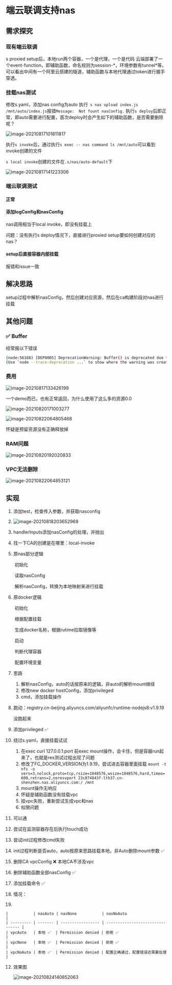 # 端云联调支持nas

## 需求探究

### 现有端云联调

s proxied setup后，本地run两个容器，一个是代理，一个是代码
云端部署了一个event-function，即辅助函数，命名规则为session-\*，环境参数有tunnel\*等，可以看出中间有一个阿里云搭建的隧道，辅助函数与本地代理通过token进行握手穿透。

### 挂载nas测试

修改s.yaml，添加nas config为auto
执行` s nas upload index.js /mnt/auto/index.js`报错`Message:  Not fount nasConfig.`
执行`s deploy`后即正常，即auto需要进行配置，首次deploy时会产生如下的辅助函数，是否需要删除呢？

![image-20210817101811817](https://tva1.sinaimg.cn/large/008i3skNgy1gtjkiz9g18j607204n0sm02.jpg)

执行`s invoke`后，通过执行`s exec -- nas command ls /mnt/auto`可以看到invoke创建的文件

`s local invoke`创建的文件在`.s/nas/auto-default`下

![image-20210817141223306](https://tva1.sinaimg.cn/large/008i3skNgy1gtjram47oyj609n02g74702.jpg)

### 端云联调测试

#### 正常

#### 添加logConfig和nasConfig

nas调用相当于local invoke，即没有挂载上

问题：没有执行s deploy情况下，直接进行proxied setup要如何创建对应的nas？

#### setup后直接容器内部挂载

报错和issue一致

## 解决思路

setup过程中解析nasConfig，然后创建对应资源，然后在ca构建阶段对nas进行挂载

## 其他问题

### ✅ Buffer

经常报以下错误

```bash
(node:56168) [DEP0005] DeprecationWarning: Buffer() is deprecated due to security and usability issues. Please use the Buffer.alloc(), Buffer.allocUnsafe(), or Buffer.from() methods instead.
(Use `node --trace-deprecation ...` to show where the warning was created)
```

### 费用

![image-20210817133426199](https://tva1.sinaimg.cn/large/008i3skNgy1gtjq75j3zuj60ji04fwej02.jpg)

一个demo而已，也有正常返回，为什么使用了这么多的资源0.0

![image-20210820171003277](https://tva1.sinaimg.cn/large/008i3skNgy1gtndafrbyoj60lj05emxf02.jpg)

![image-20210822064805468](https://tva1.sinaimg.cn/large/008i3skNgy1gtp6jwot81j607401pq2q02.jpg)

怀疑是预留资源没有正确释放掉

### RAM问题

![image-20210820192020833](https://tva1.sinaimg.cn/large/008i3skNgy1gtnh1yub4bj60ty0k6jug02.jpg)

### VPC无法删除

![image-20210822064853121](https://tva1.sinaimg.cn/large/008i3skNgy1gtp6kovfkoj612f08p3z202.jpg)

## 实现

1. 添加test，检查传入参数，并获取nasconfig

2. ![image-20210818203652969](https://tva1.sinaimg.cn/large/008i3skNgy1gtl810zbk3j60d700sglh02.jpg)

3. handlerInputs添加nasConfig的处理，并抛出

4. 找一下CA的创建是在哪里：local-invoke

5. 原nas部分逻辑

   ​	初始化

   ​		读取nasConfig

   ​			解析nasConfig，转换为本地映射来进行挂载

6. 原docker逻辑

   ​	初始化

   ​		根据配置挂载

   ​		生成docker名称，根据rutime拉取镜像等

   ​	启动

   ​		判断代理容器

   ​		配置环境变量

7. 思路

   1. 解析nasConfig，auto的话按原来的逻辑，非auto的解析mount继续
   2. 修改new docker hostConfig，添加privileged
   3. cmd，添加挂载操作

8. 跑动：registry.cn-beijing.aliyuncs.com/aliyunfc/runtime-nodejs8:v1.9.19

   没跑起来



1. 添加privileged ✅

2. 绕过s.yaml，直接挂载试试
   1. 在exec curl 127.0.0.1:port 前exec mount操作，会卡住，但是容器run起来了，也就是res测试过程出现了问题
   2. 修改了FC_DOCKER_VERSION为1.9.19，尝试进去容器里面挂载
      `mount -t nfs -o vers=3,nolock,proto=tcp,rsize=1048576,wsize=1048576,hard,timeo=600,retrans=2,noresvport 23c874843f-lth37.cn-shenzhen.nas.aliyuncs.com:/ /mnt`
   3. mount操作无响应
   4. 怀疑是辅助函数没有挂载vpc
   5. 挂vpc失败，重新尝试生成vpc和nas
   6. 权限问题

3. 可以通

4. 尝试在监测容器存在后执行touch成功

5. 尝试init过程修改cmd失败

6. init过程判断是否auto，auto按原来思路挂载本地，非Auto删除mount参数 ✅

7. 删除CA vpcConfig ❌ 本地CA不涉及vpc

8. 删除辅助函数全部nasConfig ✅

9. 添加挂载命令 ✅

10. 情况：

11. 

    |           | nasAuto | nasNone           | nasNoAuto                        |
    | --------- | ------- | ----------------- | -------------------------------- |
    | vpcAuto   | 本地 ✅  | Permission denied | 拒绝 ✅                           |
    | vpcNone   | 本地 ✅  | Permission denied | 拒绝 ✅                           |
    | vpcNoAuto | 本地 ✅  | Permission denied | 配置正确通过，配置错误还需要处理 |

12. 效果图

    ![image-20210824140852063](https://tva1.sinaimg.cn/large/008i3skNgy1gtrujon5w7j60cf09k40502.jpg)



​		


